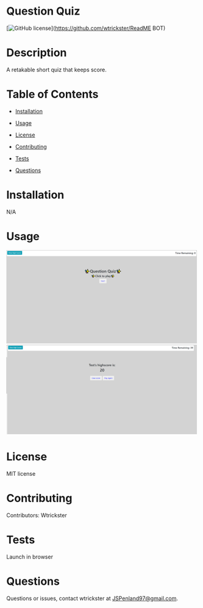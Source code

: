 # Question Quiz
[![GitHub license](https://img.shields.io/badge/license-MIT-blue.svg)](https://github.com/wtrickster/ReadME BOT)

# Description

A retakable short quiz that keeps score.

# Table of Contents 

* [Installation](#installation)

* [Usage](#usage)

* [License](#license)

* [Contributing](#contributing)

* [Tests](#tests)

* [Questions](#questions)

# Installation

N/A

# Usage

<img src = Pic1.png width=500>

<img src = Pic2.png width=500>

# License

MIT license

# Contributing

​Contributors: Wtrickster

# Tests

Launch in browser

# Questions

Questions or issues, contact wtrickster at JSPenland97@gmail.com.
